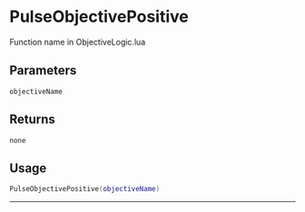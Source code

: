 # PulseObjectivePositive
Function name in ObjectiveLogic.lua
## Parameters
`objectiveName`
## Returns
`none`
## Usage
```lua
PulseObjectivePositive(objectiveName)
```
---

